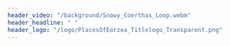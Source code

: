 ```yaml
---
header_video: "/background/Snowy_Coerthas_Loop.webm"
header_headline: " "
header_logo: "/logo/PlacesOfEorzea_Titlelogo_Transparent.png"
---
```

